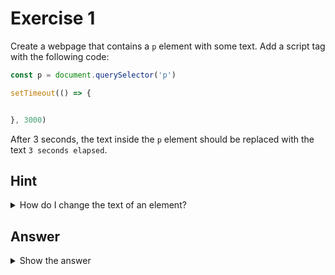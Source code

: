 
# Exercise 1

Create a webpage that contains a `p` element with some text. Add a script tag with the following code:

```javascript
const p = document.querySelector('p')

setTimeout(() => {


}, 3000)
```

After 3 seconds, the text inside the `p` element should be replaced with the text `3 seconds elapsed`.

## Hint

<details>
	<summary>How do I change the text of an element?</summary>

You can change the text of an element by setting the `textContent` property:

```javascript
const p = document.querySelector('p')
p.textContent = 'Hello world'
```

</details>

## Answer

<details>
	<summary>Show the answer</summary>

```javascript
const p = document.querySelector('p')

setTimeout(() => {
	p.textContent = '3 seconds elapsed'
}, 3000)
```

</details>